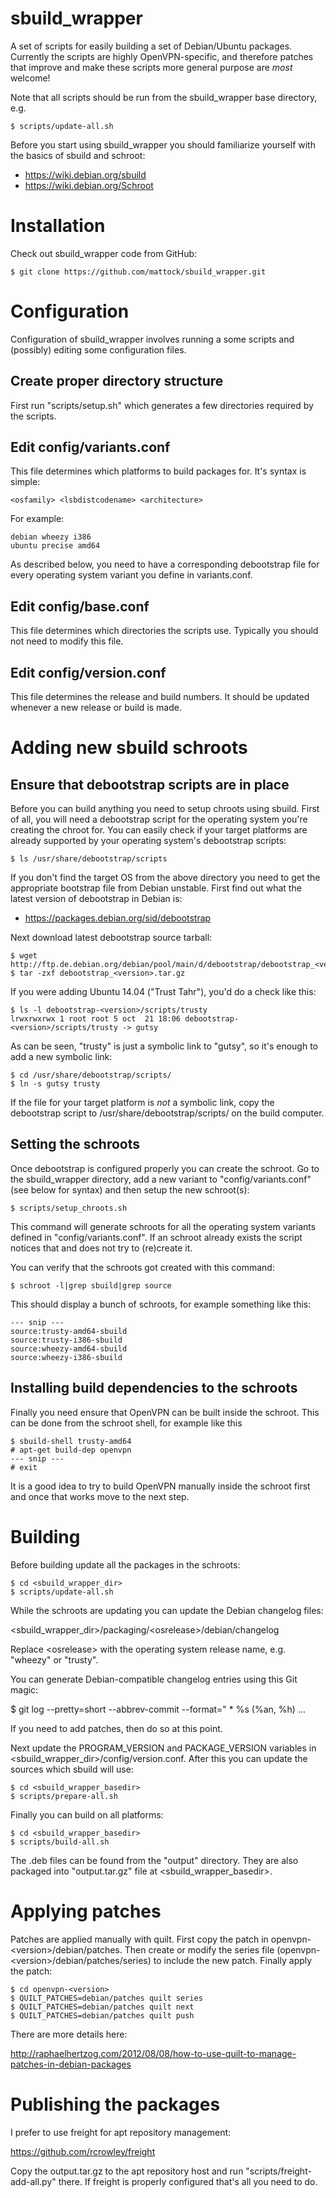 sbuild_wrapper
==============

A set of scripts for easily building a set of Debian/Ubuntu packages. Currently 
the scripts are highly OpenVPN-specific, and therefore patches that improve and make these 
scripts more general purpose are _most_ welcome!

Note that all scripts should be run from the sbuild_wrapper base directory, e.g.

    $ scripts/update-all.sh

Before you start using sbuild_wrapper you should familiarize yourself with the 
basics of sbuild and schroot:

* https://wiki.debian.org/sbuild
* https://wiki.debian.org/Schroot

Installation
============

Check out sbuild_wrapper code from GitHub:

    $ git clone https://github.com/mattock/sbuild_wrapper.git

Configuration
=============

Configuration of sbuild_wrapper involves running a some scripts and (possibly) 
editing some configuration files.

Create proper directory structure
---------------------------------

First run "scripts/setup.sh" which generates a few directories required by the 
scripts.

Edit config/variants.conf
-------------------------

This file determines which platforms to build packages for. It's syntax is 
simple:

    <osfamily> <lsbdistcodename> <architecture>

For example:

    debian wheezy i386
    ubuntu precise amd64

As described below, you need to have a corresponding debootstrap file for every 
operating system variant you define in variants.conf.

Edit config/base.conf
---------------------

This file determines which directories the scripts use. Typically you should not 
need to modify this file.

Edit config/version.conf
------------------------

This file determines the release and build numbers. It should be updated 
whenever a new release or build is made.

Adding new sbuild schroots
==========================

Ensure that debootstrap scripts are in place
--------------------------------------------

Before you can build anything you need to setup chroots using sbuild. First of 
all, you will need a debootstrap script for the operating system you're creating 
the chroot for. You can easily check if your target platforms are already 
supported by your operating system's debootstrap scripts:

    $ ls /usr/share/debootstrap/scripts

If you don't find the target OS from the above directory you need to get the 
appropriate bootstrap file from Debian unstable. First find out what the latest 
version of debootstrap in Debian is:

* <https://packages.debian.org/sid/debootstrap>

Next download latest debootstrap source tarball:

    $ wget http://ftp.de.debian.org/debian/pool/main/d/debootstrap/debootstrap_<version>.tar.gz
    $ tar -zxf debootstrap_<version>.tar.gz

If you were adding Ubuntu 14.04 ("Trust Tahr"), you'd do a check like this:

    $ ls -l debootstrap-<version>/scripts/trusty
    lrwxrwxrwx 1 root root 5 oct  21 18:06 debootstrap-<version>/scripts/trusty -> gutsy

As can be seen, "trusty" is just a symbolic link to "gutsy", so it's enough to 
add a new symbolic link:

    $ cd /usr/share/debootstrap/scripts/
    $ ln -s gutsy trusty

If the file for your target platform is _not_ a symbolic link, copy the 
debootstrap script to /usr/share/debootstrap/scripts/ on the build computer.

Setting the schroots
--------------------

Once debootstrap is configured properly you can create the schroot. Go to the 
sbuild_wrapper directory, add a new variant to "config/variants.conf" (see below 
for syntax) and then setup the new schroot(s):

    $ scripts/setup_chroots.sh

This command will generate schroots for all the operating system variants 
defined in "config/variants.conf". If an schroot already exists the script 
notices that and does not try to (re)create it.

You can verify that the schroots got created with this command:

    $ schroot -l|grep sbuild|grep source

This should display a bunch of schroots, for example something like this:

    --- snip ---
    source:trusty-amd64-sbuild
    source:trusty-i386-sbuild
    source:wheezy-amd64-sbuild
    source:wheezy-i386-sbuild

Installing build dependencies to the schroots
---------------------------------------------

Finally you need ensure that OpenVPN can be built inside the schroot. This can 
be done from the schroot shell, for example like this

    $ sbuild-shell trusty-amd64
    # apt-get build-dep openvpn
    --- snip ---
    # exit

It is a good idea to try to build OpenVPN manually inside the schroot first and 
once that works move to the next step.

Building
========

Before building update all the packages in the schroots:

    $ cd <sbuild_wrapper_dir>
    $ scripts/update-all.sh

While the schroots are updating you can update the Debian changelog files:

\<sbuild_wrapper_dir\>/packaging/\<osrelease\>/debian/changelog

Replace \<osrelease\> with the operating system release name, e.g. "wheezy" or
"trusty".

You can generate Debian-compatible changelog entries using this Git magic:

$ git log --pretty=short --abbrev-commit --format="  * %s (%an, %h) <old>...<new>

If you need to add patches, then do so at this point.

Next update the PROGRAM_VERSION and PACKAGE_VERSION variables in 
\<sbuild_wrapper_dir\>/config/version.conf. After this you can update
the sources which sbuild will use:

    $ cd <sbuild_wrapper_basedir>
    $ scripts/prepare-all.sh

Finally you can build on all platforms:

    $ cd <sbuild_wrapper_basedir>
    $ scripts/build-all.sh

The .deb files can be found from the "output" directory. They are also packaged 
into "output.tar.gz" file at \<sbuild_wrapper_basedir\>.

Applying patches
================

Patches are applied manually with quilt. First copy the patch in 
openvpn-\<version\>/debian/patches. Then create or modify the series file 
(openvpn-\<version\>/debian/patches/series) to include the new patch. Finally 
apply the patch:

    $ cd openvpn-<version>
    $ QUILT_PATCHES=debian/patches quilt series
    $ QUILT_PATCHES=debian/patches quilt next
    $ QUILT_PATCHES=debian/patches quilt push

There are more details here:

<http://raphaelhertzog.com/2012/08/08/how-to-use-quilt-to-manage-patches-in-debian-packages>

Publishing the packages
=======================

I prefer to use freight for apt repository management:

<https://github.com/rcrowley/freight>

Copy the output.tar.gz to the apt repository host and run 
"scripts/freight-add-all.py" there. If freight is properly configured that's all 
you need to do.
